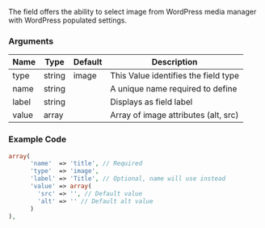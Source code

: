 The field offers the ability to select image from WordPress media manager with WordPress populated settings.

### Arguments

Name  | Type   | Default | Description
----- | ------ | ------- | ------------------------------------
type  | string | image   | This Value identifies the field type
name  | string |         | A unique name required to define
label | string |         | Displays as field label
value | array  |         | Array of image attributes (alt, src)

### Example Code

```php
array(
      'name'  => 'title', // Required
      'type'  => 'image',
      'label' => 'Title', // Optional, name will use instead
      'value' => array(
        'src' => '', // Default value
        'alt' => '' // Default alt value
      )
),
```